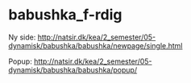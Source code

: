 # babushka_f-rdig


Ny side:
http://natsir.dk/kea/2_semester/05-dynamisk/babushka/babushka/newpage/single.html


Popup:
http://natsir.dk/kea/2_semester/05-dynamisk/babushka/babushka/popup/ 
